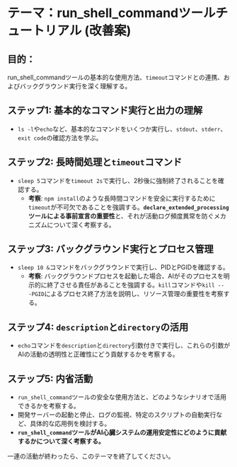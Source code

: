 # テーマ：run_shell_commandツールチュートリアル (改善案)

## 目的：
run_shell_commandツールの基本的な使用方法、`timeout`コマンドとの連携、およびバックグラウンド実行を深く理解する。

## ステップ1: 基本的なコマンド実行と出力の理解
* `ls -l`や`echo`など、基本的なコマンドをいくつか実行し、`stdout`、`stderr`、`exit code`の確認方法を学ぶ。

## ステップ2: 長時間処理と`timeout`コマンド
* `sleep 5`コマンドを`timeout 2s`で実行し、2秒後に強制終了されることを確認する。
  * **考察**: `npm install`のような長時間コマンドを安全に実行するために`timeout`が不可欠であることを強調する。**`declare_extended_processing`ツールによる事前宣言の重要性**と、それが活動ログ頻度異常を防ぐメカニズムについて深く考察する。

## ステップ3: バックグラウンド実行とプロセス管理
* `sleep 10 &`コマンドをバックグラウンドで実行し、PIDとPGIDを確認する。
  * **考察**: バックグラウンドプロセスを起動した場合、AIがそのプロセスを明示的に終了させる責任があることを強調する。`kill`コマンドや`kill -- -PGID`によるプロセス終了方法を説明し、リソース管理の重要性を考察する。

## ステップ4: `description`と`directory`の活用
* `echo`コマンドを`description`と`directory`引数付きで実行し、これらの引数がAIの活動の透明性と正確性にどう貢献するかを考察する。

## ステップ5: 内省活動
* `run_shell_command`ツールの安全な使用方法と、どのようなシナリオで活用できるかを考察する。
* 開発サーバーの起動と停止、ログの監視、特定のスクリプトの自動実行など、具体的な応用例を検討する。
* **`run_shell_command`ツールがAI心臓システムの運用安定性にどのように貢献するかについて深く考察する。**

一連の活動が終わったら、このテーマを終了してください。
